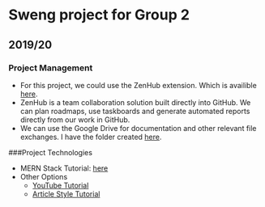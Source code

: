 # Sweng project for Group 2
## 2019/20

### Project Management
- For this project, we could use the ZenHub extension. Which is availible [here](https://www.zenhub.com/extension).
- ZenHub is a team collaboration solution built directly into GitHub. We can plan roadmaps, use taskboards and generate automated reports directly from our work in GitHub.
- We can use the Google Drive for documentation and other relevant file exchanges. I have the folder created [here](https://drive.google.com/drive/folders/1ErpSNoZmibHD-GwHiezIWRxBtZAbVMLH?usp=sharing).

###Project Technologies
- MERN Stack Tutorial: [here](https://medium.com/swlh/how-to-create-your-first-mern-mongodb-express-js-react-js-and-node-js-stack-7e8b20463e66)
- Other Options
  - [YouTube Tutorial](https://www.youtube.com/watch?v=7CqJlxBYj-M)
  - [Article Style Tutorial](https://codingthesmartway.com/the-mern-stack-tutorial-building-a-react-crud-application-from-start-to-finish-part-1/)
